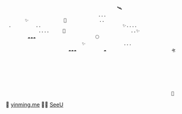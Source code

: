                                              🛰️
                                      ... 
           ✨             🚀            ..   
     .         ..                              ✨....
                ....     💫                        ..✨
            ☁️☁️☁️                      🌕
                                ✨              ...
                           ☁️☁️☁️          ☁️                        🛸
                                        
                                        





                                                                 🔭
🤔 [yinming.me](https://yinming.me)
👨‍💻️ [SeeU](https://seeu.lifestyle)
